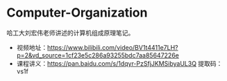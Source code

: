 # Computer-Organization
哈工大刘宏伟老师讲述的计算机组成原理笔记。
+ 视频地址：<https://www.bilibili.com/video/BV1t4411e7LH?p=2&vd_source=1cf23e5c286a93255bdc7aa85647226e>
+ 课程讲义：<https://pan.baidu.com/s/1dqyr-PzSfjJKMSibyaUL3Q> 提取码：vs1f
